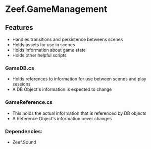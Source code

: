 # Zeef.GameManagement #

## Features ##
* Handles transitions and persistence betweens scenes
* Holds assets for use in scenes
* Holds information about game state
* Holds other helpful scripts

### GameDB.cs ###
* Holds references to information for use between scenes and play sessions
* A DB Object's information is expected to change

### GameReference.cs ###
* This holds the actual information that is referenced by DB objects
* A Reference Object's information never changes

### Dependencies: ###
* Zeef.Sound

